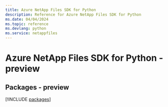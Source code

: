 ```yaml
---
title: Azure NetApp Files SDK for Python
description: Reference for Azure NetApp Files SDK for Python
ms.date: 04/04/2024
ms.topic: reference
ms.devlang: python
ms.service: netappfiles
---
```

# Azure NetApp Files SDK for Python - preview
## Packages - preview
[!INCLUDE [packages](netapp-files-index.md)]
